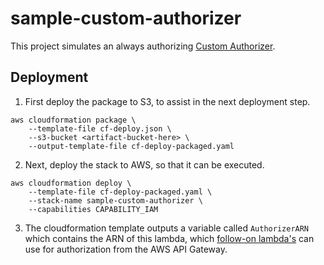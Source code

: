 # sample-custom-authorizer

This project simulates an always authorizing [Custom Authorizer](http://docs.aws.amazon.com/apigateway/latest/developerguide/use-custom-authorizer.html).

## Deployment

1. First deploy the package to S3, to assist in the next deployment step.
```
aws cloudformation package \
    --template-file cf-deploy.json \
    --s3-bucket <artifact-bucket-here> \
    --output-template-file cf-deploy-packaged.yaml
```

2. Next, deploy the stack to AWS, so that it can be executed.
```
aws cloudformation deploy \
    --template-file cf-deploy-packaged.yaml \
    --stack-name sample-custom-authorizer \
    --capabilities CAPABILITY_IAM
```

3. The cloudformation template outputs a variable called `AuthorizerARN` which contains the ARN of this lambda, which [follow-on lambda's](https://github.com/ocelotconsulting/lambda-gateway-hello) can use for authorization from the AWS API Gateway.
